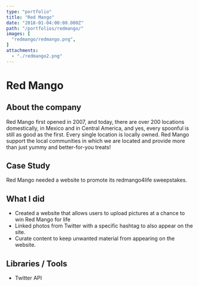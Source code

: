 ```yaml
---
type: "portfolio"
title: "Red Mango"
date: "2018-01-04:00:00.000Z"
path: "/portfolios/redmango/"
images: [
  "redmango/redmango.png",
]
attachments:
  - "./redmango2.png"
---
```


# Red Mango

## About the company
Red Mango first opened in 2007, and today, there are over 200 locations domestically, in Mexico and in Central America, and yes, every spoonful is still as good as the first. Every single location is locally owned. Red Mango support the local communities in which we are located and provide more than just yummy and better-for-you treats!

## Case Study

Red Mango needed a website to promote its redmango4life sweepstakes. 

## What I did
- Created a website that allows users to upload pictures at a chance to win Red Mango for life
- Linked photos from Twitter with a specific hashtag to also appear on the site.
- Curate content to keep unwanted material from appearing on the website.

## Libraries / Tools
- Twitter API